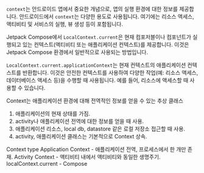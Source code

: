 
`context`는 안드로이드 앱에서 중요한 개념으로, 앱의 실행 환경에 대한 정보를 제공합니다. 안드로이드에서 `context`는 다양한 용도로 사용됩니다. 여기에는 리소스 액세스, 액티비티 및 서비스의 실행, 뷰 생성 등이 포함됩니다.

Jetpack Compose에서 `LocalContext.current`은 현재 컴포저블이나 컴포넌트가 실행되고 있는 컨텍스트(액티비티 또는 애플리케이션 컨텍스트)를 제공합니다. 이것은 Jetpack Compose 환경에서 일반적으로 사용되는 방법입니다.

`LocalContext.current.applicationContext`는 현재 컨텍스트의 애플리케이션 컨텍스트를 반환합니다. 이것은 안전한 컨텍스트를 사용하여 다양한 작업(예: 리소스 액세스, 데이터베이스 액세스 등)을 수행할 때 사용됩니다. 예를 들어, 리소스에 액세스할 때 사용할 수 있습니다.


Context는 애플리케이션 환경에 대해 전역적인 정보를 얻을 수 있는 추상 클래스
1. 애플리케이션의 현재 상태를 가짐.
2. activity나 애플리케이션 전역에 대한 정보를 얻을 때 사용.
3. 애플리케이션 리소스, local db, datastore 같은 로컬 저장소 접근할 때 사용.
4. activity, 애플리케이션 클래스는 기본적으로 Context 상속.


Context type
Application Context - 애플리케이션 전역, 프로세스에서 한 개만 존재. 
Activity Context - 액티비티 내에서 액티비티와 동일한 생명주기.
localContext.current - Compose 